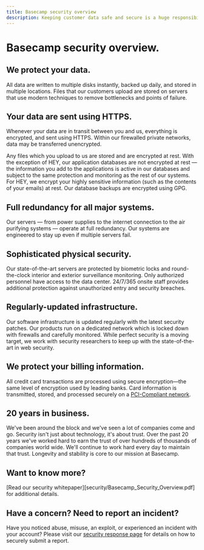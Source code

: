 ```yaml
---
title: Basecamp security overview
description: Keeping customer data safe and secure is a huge responsibility and a top priority for Basecamp. Here's how we make it happen.
---
```


# Basecamp security overview.

## We protect your data.

All data are written to multiple disks instantly, backed up daily, and stored in multiple locations. Files that our customers upload are stored on servers that use modern techniques to remove bottlenecks and points of failure.

## Your data are sent using HTTPS.

Whenever your data are in transit between you and us, everything is encrypted, and sent using HTTPS. Within our firewalled private networks, data may be transferred unencrypted.

Any files which you upload to us are stored and are encrypted at rest. With the exception of HEY, our application databases are not encrypted at rest — the information you add to the applications is active in our databases and subject to the same protection and monitoring as the rest of our systems. For HEY, we encrypt your highly sensitive information (such as the contents of your emails) at rest. Our database backups are encrypted using GPG.

## Full redundancy for all major systems.

Our servers — from power supplies to the internet connection to the air purifying systems — operate at full redundancy. Our systems are engineered to stay up even if multiple servers fail.

## Sophisticated physical security.

Our state-of-the-art servers are protected by biometric locks and round-the-clock interior and exterior surveillance monitoring. Only authorized personnel have access to the data center. 24/7/365 onsite staff provides additional protection against unauthorized entry and security breaches.

## Regularly-updated infrastructure.

Our software infrastructure is updated regularly with the latest security patches. Our products run on a dedicated network which is locked down with firewalls and carefully monitored. While perfect security is a moving target, we work with security researchers to keep up with the state-of-the-art in web security.

## We protect your billing information.

All credit card transactions are processed using secure encryption—the same level of encryption used by leading banks. Card information is transmitted, stored, and processed securely on a <a href="https://en.wikipedia.org/wiki/Payment_Card_Industry_Data_Security_Standard">PCI-Compliant network</a>.

## 20 years in business.

We've been around the block and we've seen a lot of companies come and go. Security isn't just about technology, it's about trust. Over the past 20 years we've worked hard to earn the trust of over hundreds of thousands of companies world wide. We'll continue to work hard every day to maintain that trust. Longevity and stability is core to our mission at Basecamp.

## Want to know more?

[Read our security whitepaper][security/Basecamp_Security_Overview.pdf] for additional details.

## Have a concern? Need to report an incident?

Have you noticed abuse, misuse, an exploit, or experienced an incident with your account? Please visit our [security response page](response/index.md) for details on how to securely submit a report.
